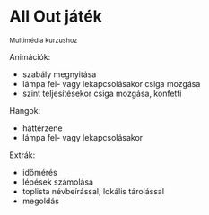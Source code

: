 # All Out játék
<sub>Multimédia kurzushoz </sub>  
    
Animációk:   
* szabály megnyitása
* lámpa fel- vagy lekapcsolásakor csiga mozgása
* szint teljesítésekor csiga mozgása, konfetti
      
Hangok:
* háttérzene
* lámpa fel- vagy lekapcsolásakor
      
Extrák:
* időmérés
* lépések számolása
* toplista névbeírással, lokális tárolással
* megoldás

